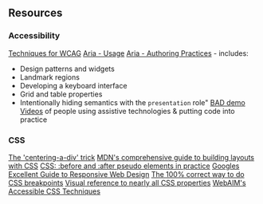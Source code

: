 ## Resources

### Accessibility
[Techniques for WCAG](https://www.w3.org/TR/WCAG20-TECHS/)
[Aria - Usage](https://www.w3.org/TR/wai-aria/usage)
[Aria - Authoring Practices](https://www.w3.org/TR/wai-aria-practices/) - includes:
  + Design patterns and widgets
  + Landmark regions
  + Developing a keyboard interface
  + Grid and table properties
  + Intentionally hiding semantics with the `presentation` role"
[BAD demo](https://www.w3.org/WAI/demos/bad/Overview.html)
[Videos](http://www.uiaccess.com/accessucd/resources_videos.html#screen_readers) of people using assistive technologies & putting code into practice

### CSS
[The 'centering-a-div' trick](https://css-tricks.com/centering-percentage-widthheight-elements/)
[MDN's comprehensive guide to building layouts with CSS](https://developer.mozilla.org/en-US/docs/Learn/CSS/CSS_layout)
[CSS: :before and :after pseudo elements in practice](http://krasimirtsonev.com/blog/article/CSS-before-and-after-pseudo-elements-in-practice)
[Googles Excellent Guide to Responsive Web Design](https://developers.google.com/web/fundamentals/design-and-ui/responsive/)
[The 100% correct way to do CSS breakpoints](https://medium.freecodecamp.com/the-100-correct-way-to-do-css-breakpoints-88d6a5ba1862#.3egrq5nf3)
[Visual reference to nearly all CSS properties](http://cssreference.io/)
[WebAIM's Accessible CSS Techniques](http://webaim.org/techniques/css/)
